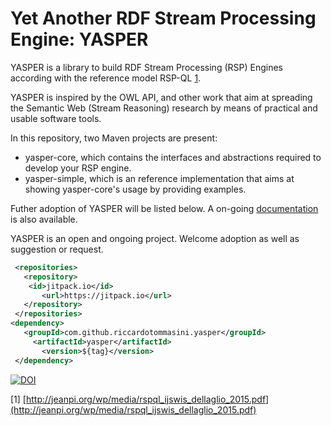 # Yet Another RDF Stream Processing Engine: YASPER

YASPER is a library to build RDF Stream Processing (RSP) Engines according with the reference model RSP-QL [1](http://jeanpi.org/wp/media/rspql_ijswis_dellaglio_2015.pdf). 

YASPER is inspired by the OWL API, and other work that aim at spreading the Semantic Web (Stream Reasoning) research by means of practical and usable software tools.

In this repository, two Maven projects are present:

- yasper-core, which contains the interfaces and abstractions required to develop your RSP engine.
- yasper-simple, which is an reference implementation that aims at showing yasper-core's usage by providing examples.

Futher adoption of YASPER will be listed below. A on-going [documentation](https://github.com/riccardotommasini/yasper/wiki) is also available. 

YASPER is an open and ongoing project. Welcome adoption as well as suggestion or request.

```xml
 <repositories>
   <repository>
    <id>jitpack.io</id>
       <url>https://jitpack.io</url>
   </repository>
 </repositories>
<dependency>
   <groupId>com.github.riccardotommasini.yasper</groupId>
     <artifactId>yasper</artifactId>
       <version>${tag}</version>
 </dependency>
```

[![DOI](https://zenodo.org/badge/64671163.svg)](https://zenodo.org/badge/latestdoi/64671163)


[1] [http://jeanpi.org/wp/media/rspql_ijswis_dellaglio_2015.pdf](http://jeanpi.org/wp/media/rspql_ijswis_dellaglio_2015.pdf)
